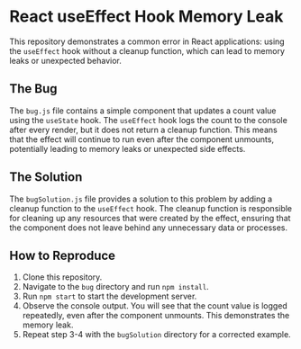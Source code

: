 # React useEffect Hook Memory Leak

This repository demonstrates a common error in React applications: using the `useEffect` hook without a cleanup function, which can lead to memory leaks or unexpected behavior.

## The Bug
The `bug.js` file contains a simple component that updates a count value using the `useState` hook. The `useEffect` hook logs the count to the console after every render, but it does not return a cleanup function. This means that the effect will continue to run even after the component unmounts, potentially leading to memory leaks or unexpected side effects.

## The Solution
The `bugSolution.js` file provides a solution to this problem by adding a cleanup function to the `useEffect` hook. The cleanup function is responsible for cleaning up any resources that were created by the effect, ensuring that the component does not leave behind any unnecessary data or processes.

## How to Reproduce
1. Clone this repository.
2. Navigate to the `bug` directory and run `npm install`.
3. Run `npm start` to start the development server.
4. Observe the console output. You will see that the count value is logged repeatedly, even after the component unmounts.  This demonstrates the memory leak.
5. Repeat step 3-4 with the `bugSolution` directory for a corrected example.
